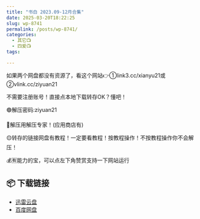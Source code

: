 ```yaml
---
title: "书白 2023.09-12月合集"
date: 2025-03-20T18:22:25
slug: wp-8741
permalink: /posts/wp-8741/
categories:
  - 其它📺
  - 四爱📺
tags:

---
```


如果两个网盘都没有资源了，看这个网站👉①link3.cc/xianyu21或②vlink.cc/ziyuan21

不需要注册账号！直接点本地下载转存OK？懂吧！

🟢解压密码:ziyuan21

🔵解压用解压专家！(应用商店有)

🟡转存的链接网盘有教程！一定要看教程！按教程操作！不按教程操作你不会解压！

💰🈶能力的宝，可以点左下角赞赏支持一下网站运行

## 📦 下载链接
- [迅雷云盘](https://blziyuan21.com/pay-download/8741?key=1a2092319c&down_id=0)
- [百度网盘](https://blziyuan21.com/pay-download/8741?key=1a2092319c&down_id=1)

